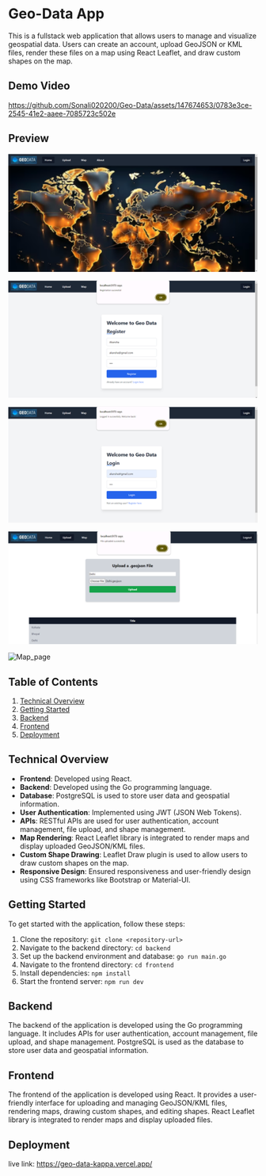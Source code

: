 # Geo-Data App

This is a fullstack web application that allows users to manage and visualize geospatial data. Users can create an account, upload GeoJSON or KML files, render these files on a map using React Leaflet, and draw custom shapes on the map.

## Demo Video

https://github.com/Sonali020200/Geo-Data/assets/147674653/0783e3ce-2545-41e2-aaee-7085723c502e


## Preview

![Preview Image 1](./frontend/src/images/Home_page.png)


![Preview Image 2](./frontend/src/images/register_page.png)


![Preview Image 3](./frontend/src/images/login_page.png)


![Preview Image 4](./frontend/src/images/upload_page.png)

![Map_page](https://github.com/Sonali020200/Geo-Data/assets/147674653/3202deb2-4c4d-4f0a-beb0-31ff44030ea1)



## Table of Contents
1. [Technical Overview](#technical-overview)
2. [Getting Started](#getting-started)
3. [Backend](#backend)
4. [Frontend](#frontend)
5. [Deployment](#deployment)


## Technical Overview

- **Frontend**: Developed using React.
- **Backend**: Developed using the Go programming language.
- **Database**: PostgreSQL is used to store user data and geospatial information.
- **User Authentication**: Implemented using JWT (JSON Web Tokens).
- **APIs**: RESTful APIs are used for user authentication, account management, file upload, and shape management.
- **Map Rendering**: React Leaflet library is integrated to render maps and display uploaded GeoJSON/KML files.
- **Custom Shape Drawing**: Leaflet Draw plugin is used to allow users to draw custom shapes on the map.
- **Responsive Design**: Ensured responsiveness and user-friendly design using CSS frameworks like Bootstrap or Material-UI.

## Getting Started

To get started with the application, follow these steps:

1. Clone the repository: `git clone <repository-url>`
2. Navigate to the backend directory: `cd backend`
3. Set up the backend environment and database: 
    `go run main.go`
4. Navigate to the frontend directory: `cd frontend`
5. Install dependencies: `npm install`
6. Start the frontend server: `npm run dev`

## Backend

The backend of the application is developed using the Go programming language. It includes APIs for user authentication, account management, file upload, and shape management. PostgreSQL is used as the database to store user data and geospatial information. 

## Frontend

The frontend of the application is developed using React. It provides a user-friendly interface for uploading and managing GeoJSON/KML files, rendering maps, drawing custom shapes, and editing shapes. React Leaflet library is integrated to render maps and display uploaded files.

## Deployment

live link: https://geo-data-kappa.vercel.app/

